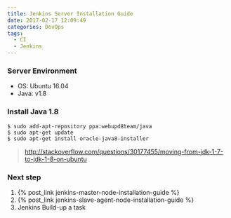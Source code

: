 ```yaml
---
title: Jenkins Server Installation Guide
date: 2017-02-17 12:09:49
categories: DevOps
tags: 
  - CI
  - Jenkins
---
```


### Server Environment

- OS: Ubuntu 16.04
- Java: v1.8 

### Install Java 1.8

    $ sudo add-apt-repository ppa:webupd8team/java 
    $ sudo apt-get update 
    $ sudo apt-get install oracle-java8-installer

> <http://stackoverflow.com/questions/30177455/moving-from-jdk-1-7-to-jdk-1-8-on-ubuntu>


### Next step

1. {% post_link jenkins-master-node-installation-guide %}
2. {% post_link jenkins-slave-agent-node-installation-guide %}
3. Jenkins Build-up a task

